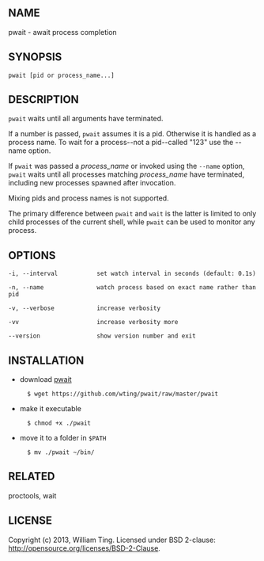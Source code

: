 ## NAME

pwait - await process completion

## SYNOPSIS

    pwait [pid or process_name...]

## DESCRIPTION

`pwait` waits until all arguments have terminated.

If a number is passed, `pwait` assumes it is a pid. Otherwise it is
handled as a process name. To wait for a process--not a pid--called "123" use the
--name option.

If `pwait` was passed a *process_name* or invoked using the `--name` option,
`pwait` waits until all processes matching *process_name* have terminated,
including new processes spawned after invocation.

Mixing pids and process names is not supported.

The primary difference between `pwait` and `wait` is the latter is limited to
only child processes of the current shell, while `pwait` can be used to monitor
any process.

## OPTIONS

    -i, --interval           set watch interval in seconds (default: 0.1s)

    -n, --name               watch process based on exact name rather than pid

    -v, --verbose            increase verbosity

    -vv                      increase verbosity more

    --version                show version number and exit

## INSTALLATION

- download [pwait](https://github.com/wting/pwait/raw/master/pwait)

        $ wget https://github.com/wting/pwait/raw/master/pwait

- make it executable

        $ chmod +x ./pwait

- move it to a folder in `$PATH`

        $ mv ./pwait ~/bin/

## RELATED

proctools, wait

## LICENSE

Copyright (c) 2013, William Ting. Licensed under BSD 2-clause:
<http://opensource.org/licenses/BSD-2-Clause>.
